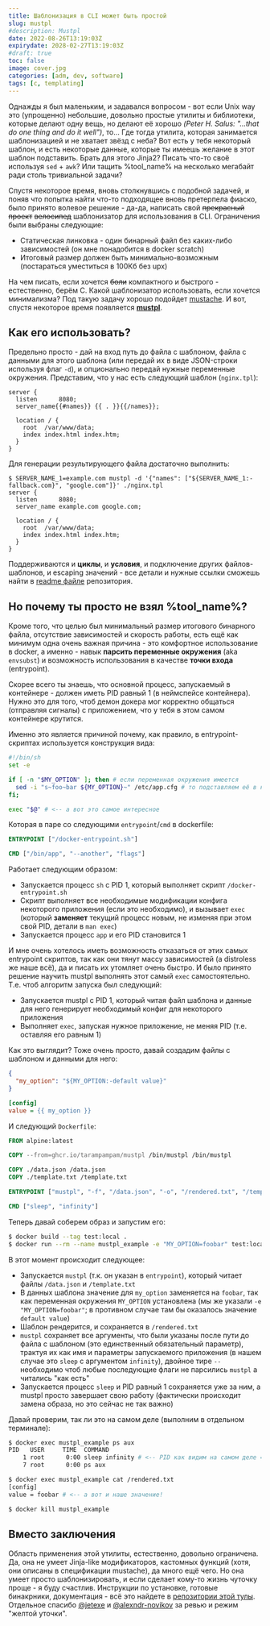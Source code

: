 ```yaml
---
title: Шаблонизация в CLI может быть простой
slug: mustpl
#description: Mustpl
date: 2022-08-26T13:19:03Z
expirydate: 2028-02-27T13:19:03Z
#draft: true
toc: false
image: cover.jpg
categories: [adm, dev, software]
tags: [c, templating]
---
```


Однажды я был маленьким, и задавался вопросом - вот если Unix way это (упрощенно) небольшие, довольно простые утилиты и библиотеки, которые делают одну вещь, но делают её хорошо _(Peter H. Salus: "...that do one thing and do it well")_, то... Где тогда утилита, которая занимается шаблонизацией и не хватает звёзд с неба? Вот есть у тебя некоторый шаблон, и есть некоторые данные, которые ты имеешь желание в этот шаблон подставить. Брать для этого Jinja2? Писать что-то своё используя `sed` + `awk`? Или тащить %tool_name% на несколько мегабайт ради столь тривиальной задачи?

Спустя некоторое время, вновь столкнувшись с подобной задачей, и поняв что попытка найти что-то подходящее вновь претерпела фиаско, было принято волевое решение - да-да, написать свой ~~прекрасный проект~~ ~~велосипед~~ шаблонизатор для использования в CLI. Ограничения были выбраны следующие:

- Статическая линковка - один бинарный файл без каких-либо зависимостей (он мне понадобится в docker scratch)
- Итоговый размер должен быть минимально-возможным (постараться уместиться в 100Кб без upx)

<!--more-->

На чем писать, если хочется ~~боли~~ компактного и быстрого - естественно, берём C. Какой шаблонизатор использовать, если хочется минимализма? Под такую задачу хорошо подойдет [mustache](https://mustache.github.io/). И вот, спустя некоторое время появляется [**mustpl**](https://github.com/tarampampam/mustpl).

## Как его использовать?

Предельно просто - дай на вход путь до файла с шаблоном, файла с данными для этого шаблона (или передай их в виде JSON-строки используя флаг `-d`), и опционально передай нужные переменные окружения. Представим, что у нас есть следующий шаблон (`nginx.tpl`):

```jinja
server {
  listen      8080;
  server_name{{#names}} {{ . }}{{/names}};

  location / {
    root  /var/www/data;
    index index.html index.htm;
  }
}
```

Для генерации результирующего файла достаточно выполнить:

```shell
$ SERVER_NAME_1=example.com mustpl -d '{"names": ["${SERVER_NAME_1:-fallback.com}", "google.com"]}' ./nginx.tpl
server {
  listen      8080;
  server_name example.com google.com;

  location / {
    root  /var/www/data;
    index index.html index.htm;
  }
}
```

Поддерживаются и **циклы**, и **условия**, и подключение других файлов-шаблонов, и escaping значений - все детали и нужные ссылки сможешь найти в [readme файле](https://github.com/tarampampam/mustpl#readme) репозитория.

## Но почему ты просто не взял %tool_name%?

Кроме того, что целью был минимальный размер итогового бинарного файла, отсутствие зависимостей и скорость работы, есть ещё как минимум одна очень важная причина - это комфортное использование в docker, а именно - навык **парсить переменные окружения** (aka `envsubst`) и возможность использования в качестве **точки входа** (entrypoint).

Скорее всего ты знаешь, что основной процесс, запускаемый в контейнере - должен иметь PID равный 1 (в неймспейсе контейнера). Нужно это для того, чтоб демон докера мог корректно общаться (отправляя сигналы) с приложением, что у тебя в этом самом контейнере крутится.

Именно это является причиной почему, как правило, в entrypoint-скриптах используется конструкция вида:

```bash
#!/bin/sh
set -e

if [ -n "$MY_OPTION" ]; then # если переменная окружения имеется
  sed -i "s~foo~bar ${MY_OPTION}~" /etc/app.cfg # то подставляем её в конфиг
fi;

exec "$@" # <-- а вот это самое интересное
```

Которая в паре со следующими `entrypoint`/`cmd` в dockerfile:

```dockerfile
ENTRYPOINT ["/docker-entrypoint.sh"]

CMD ["/bin/app", "--another", "flags"]
```

Работает следующим образом:

- Запускается процесс `sh` c PID 1, который выполняет скрипт `/docker-entrypoint.sh`
- Скрипт выполняет все необходимые модификации конфига некоторого приложения (если это необходимо), и вызывает `exec` (который **заменяет** текущий процесс новым, не изменяя при этом свой PID, детали в `man exec`)
- Запускается процесс `app` и его PID становится 1

И мне очень хотелось иметь возможность отказаться от этих самых entrypoint скриптов, так как они тянут массу зависимостей (а distroless же наше всё), да и писать их утомляет очень быстро. И было принято решение научить mustpl выполнять этот самый `exec` самостоятельно. Т.е. чтоб алгоритм запуска был следующий:

- Запускается mustpl с PID 1, который читая файл шаблона и данные для него генерирует необходимый конфиг для некоторого приложения
- Выполняет `exec`, запуская нужное приложение, не меняя PID (т.е. оставляя его равным 1)

Как это выглядит? Тоже очень просто, давай создадим файлы с шаблоном и данными для него:

```json
{
  "my_option": "${MY_OPTION:-default value}"
}
```

```ini
[config]
value = {{ my_option }}
```

И следующий `Dockerfile`:

```dockerfile
FROM alpine:latest

COPY --from=ghcr.io/tarampampam/mustpl /bin/mustpl /bin/mustpl

COPY ./data.json /data.json
COPY ./template.txt /template.txt

ENTRYPOINT ["mustpl", "-f", "/data.json", "-o", "/rendered.txt", "/template.txt", "--"]

CMD ["sleep", "infinity"]
```

Теперь давай соберем образ и запустим его:

```bash
$ docker build --tag test:local .
$ docker run --rm --name mustpl_example -e "MY_OPTION=foobar" test:local
```

В этот момент происходит следующее:

- Запускается `mustpl` (т.к. он указан в `entrypoint`), который читает файлы `/data.json` и `/template.txt`
- В данных шаблона значение для `my_option` заменяется на `foobar`, так как переменная окружения `MY_OPTION` установлена (мы же указали `-e "MY_OPTION=foobar"`; в противном случае там бы оказалось значение `default value`)
- Шаблон рендерится, и сохраняется в `/rendered.txt`
- `mustpl` сохраняет все аргументы, что были указаны после пути до файла с шаблоном (это единственный обязательный параметр), трактуя их как имя и параметры запускаемого приложения (в нашем случае это `sleep` с аргументом `infinity`), двойное тире `--` необходимо чтоб любые последующие флаги не парсились `mustpl` а читались "как есть"
- Запускается процесс `sleep` и PID равный 1 сохраняется уже за ним, а mustpl просто завершает свою работу (фактически происходит замена образа, но это сейчас не так важно)

Давай проверим, так ли это на самом деле (выполним в отдельном терминале):

```bash
$ docker exec mustpl_example ps aux
PID   USER     TIME  COMMAND
    1 root      0:00 sleep infinity # <-- PID как видим на самом деле == 1
    7 root      0:00 ps aux

$ docker exec mustpl_example cat /rendered.txt
[config]
value = foobar # <-- а вот и наше значение!

$ docker kill mustpl_example
```

## Вместо заключения

Область применения этой утилиты, естественно, довольно ограничена. Да, она не умеет Jinja-like модификаторов, кастомных функций (хотя, они описаны в спецификации mustache), да много ещё чего. Но она умеет просто шаблонизировать, и если сделает кому-то жизнь чуточку проще - я буду счастлив. Инструкции по установке, готовые бинакрники, документация - всё это найдете в [репозитории этой тулы](https://github.com/tarampampam/mustpl). Отдельное спасибо [@jetexe](https://github.com/jetexe) и [@alexndr-novikov](https://github.com/alexndr-novikov) за ревью и режим "желтой уточки".
